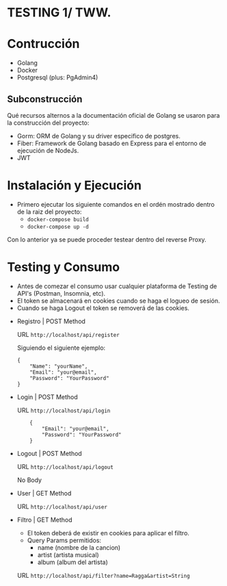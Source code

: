 # TESTING 1/ TWW.

#  Contrucción
* Golang
* Docker
* Postgresql (plus: PgAdmin4)

## Subconstrucción
Qué recursos alternos a la documentación oficial de Golang se usaron para la construcción del proyecto:

* Gorm: ORM de Golang y su driver especifico de postgres.
* Fiber: Framework de Golang basado en Express para el entorno de ejecución de NodeJs.
* JWT

#  Instalación y Ejecución
* Primero ejecutar los siguiente comandos en el ordén mostrado dentro de la raiz del proyecto:
    - `docker-compose build`
    - `docker-compose up -d`

Con lo anterior ya se puede proceder testear dentro del reverse Proxy.

#  Testing y Consumo

- Antes de comezar el consumo usar cualquier plataforma de Testing de API's (Postman, Insomnia, etc).
- El token se almacenará en cookies cuando se haga el logueo de sesión.
- Cuando se haga Logout el token se removerá de las cookies.

* Registro | POST Method

    URL `http://localhost/api/register`
      
    Siguiendo el siguiente ejemplo: 
    ```
    {
        "Name": "yourName",
        "Email": "your@email",
        "Password": "YourPassword"
    }
    ```

* Login | POST Method

    URL `http://localhost/api/login`
    ```
        {
            "Email": "your@email",
            "Password": "YourPassword"
        }
    ```

* Logout | POST Method

    URL `http://localhost/api/logout`
    
    No Body

* User | GET Method

    URL `http://localhost/api/user`

* Filtro | GET Method

    - El token deberá de existir en cookies para aplicar el filtro.
    - Query Params permitidos:
        - name (nombre de la cancion)
        - artist (artista musical)
        - album (album del artista)

    URL `http://localhost/api/filter?name=Ragga&artist=String`

